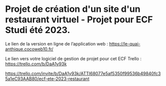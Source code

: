 <h1>Projet de création d'un site d'un restaurant virtuel - Projet pour ECF Studi été 2023.</h1>

Le lien de la version en ligne de l’application web :
https://le-quai-anthique.cocoweb10.fr/

Le lien vers votre logiciel de gestion de projet pour cet ECF Trello :
https://trello.com/b/DaA1y93k

https://trello.com/invite/b/DaA1y93k/ATTI68077e5af5350f99536b49840fc35a1eC93AAB80/ecf-ete-2023-restaurant